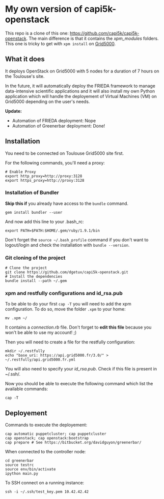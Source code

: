 # My own version of capi5k-openstack

This repo is a clone of this one: https://github.com/capi5k/capi5k-openstack. The main difference is that it contains the *xpm_modules* folders. This one is tricky to get with `xpm install` on [Grid5000](http://www.grid5000.fr). 

## What it does

It deploys OpenStack on Grid5000 with 5 nodes for a duration of 7 hours on the Toulouse's site. 

In the future, it will automatically deploy the FRIEDA framework to manage data-intensive scientific applications and it will also install my own Python application which will handle the deployement of Virtual Machines (VM) on Grid5000 depending on the user's needs. 

**Update:**

 - Automation of FRIEDA deployment: Nope
 - Automation of Greenerbar deployment: Done!

## Installation

You need to be connected on Toulouse Grid5000 site first. 

For the following commands, you'll need a proxy:

    # Enable Proxy
    export http_proxy=http://proxy:3128
    export https_proxy=http://proxy:3128

### Installation of Bundler

**Skip this if** you already have access to the `bundle` command. 

    gem install bundler --user

And now add this line to your .bash_rc: 

    export PATH=$PATH:$HOME/.gem/ruby/1.9.1/bin

Don't forget the `source ~/.bash_profile` command if you don't want to logout/login and check the installation with `bundle --version`. 

### Git cloning of the project
    
    # Clone the project
    git clone https://github.com/dgetux/capi5k-openstack.git
    # Install the dependencies
    bundle install --path ~/.gem

### xpm and restfully configurations and id_rsa.pub

To be able to do your first `cap -T` you will need to add the xpm configuration. To do so, move the folder `.xpm` to your home:

    mv .xpm ~/

It contains a _connection.rb_ file. Don't forget to **edit this file** because you won't be able to use my account! ;)

Then you will need to create a file for the restfully configuration:

    mkdir ~/.restfully
    echo "base_uri: https://api.grid5000.fr/3.0/" > ~/.restfully/api.grid5000.fr.yml

You will also need to specify your _id_rsa.pub_. Check if this file is present in ~/.ssh/. 

Now you should be able to execute the following command which list the available commands: 

    cap -T

## Deployement

Commands to execute the deployement: 

    cap automatic puppetcluster; cap puppetcluster
    cap openstack; cap openstack:bootstrap
    cap prepare # See https://bitbucket.org/davidguyon/greenerbar/

When connected to the controller node:

    cd greenerbar
    source testrc
    source env/bin/activate
    ipython main.py

To SSH connect on a running instance:

    ssh -i ~/.ssh/test_key.pem 10.42.42.42
